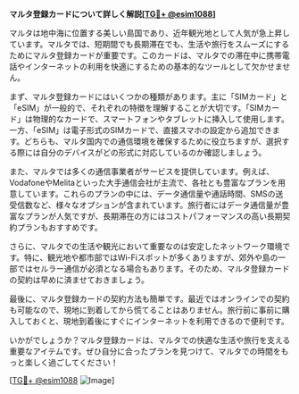 **マルタ登録カードについて詳しく解説[[TG💪+ @esim1088](https://t.me/s/esim1088)]**

マルタは地中海に位置する美しい島国であり、近年観光地として人気が急上昇しています。マルタでは、短期間でも長期滞在でも、生活や旅行をスムーズにするためにマルタ登録カードが重要です。このカードは、マルタでの滞在中に携帯電話やインターネットの利用を快適にするための基本的なツールとして欠かせません。

まず、マルタ登録カードにはいくつかの種類があります。主に「SIMカード」と「eSIM」が一般的で、それぞれの特徴を理解することが大切です。「SIMカード」は物理的なカードで、スマートフォンやタブレットに挿入して使用します。一方、「eSIM」は電子形式のSIMカードで、直接スマホの設定から追加できます。どちらも、マルタ国内での通信環境を確保するために役立ちますが、選択する際には自分のデバイスがどの形式に対応しているのか確認しましょう。

また、マルタでは多くの通信事業者がサービスを提供しています。例えば、VodafoneやMelitaといった大手通信会社が主流で、各社とも豊富なプランを用意しています。これらのプランの中には、データ通信量や通話時間、SMSの送受信数など、様々なオプションが含まれています。旅行者にはデータ通信量が豊富なプランが人気ですが、長期滞在の方にはコストパフォーマンスの高い長期契約プランもおすすめです。

さらに、マルタでの生活や観光において重要なのは安定したネットワーク環境です。特に、観光地や都市部ではWi-Fiスポットが多くありますが、郊外や島の一部ではセルラー通信が必須となる場合もあります。そのため、マルタ登録カードの契約は早めに済ませておきましょう。

最後に、マルタ登録カードの契約方法も簡単です。最近ではオンラインでの契約も可能なので、現地に到着してから慌てることはありません。旅行前に事前に購入しておくと、現地到着後にすぐにインターネットを利用できるので便利です。

いかがでしょうか？マルタ登録カードは、マルタでの快適な生活や旅行を支える重要なアイテムです。ぜひ自分に合ったプランを見つけて、マルタでの時間をもっと楽しく過ごしてください！

[[TG💪+ @esim1088](https://t.me/s/esim1088) ![Image](https://i.postimg.cc/Y0z9fWf4/image.png)]